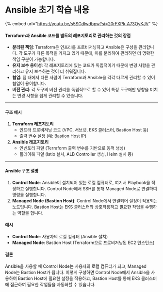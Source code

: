 # Ansible 초기 학습 내용

{% embed url="https://youtu.be/s5SGdlwdbpw?si=20rFXPk-A73OyKJV" %}

#### Terraform과 Ansible 코드를 별도의 레포지토리로 관리하는 것의 장점

* **분리된 책임**: Terraform은 인프라를 프로비저닝하고 Ansible은 구성을 관리합니다. 각 도구가 다른 목적을 가지고 있기 때문에, 이를 분리하여 관리하면 더 명확한 책임 구분이 가능합니다.
* **유지 보수 용이성**: 각 레포지토리에 있는 코드가 독립적이기 때문에 변경 사항을 관리하고 유지 보수하는 것이 더 쉬워집니다.
* **협업**: 팀 내에서 다른 사람이 Terraform과 Ansible을 각각 다르게 관리할 수 있어 협업이 용이합니다.
* **버전 관리**: 각 도구의 버전 관리를 독립적으로 할 수 있어 특정 도구에만 영향을 미치는 변경 사항을 쉽게 관리할 수 있습니다.

***

#### 구조 예시

1. **Terraform 레포지토리**
   * 인프라 프로비저닝 코드 (VPC, 서브넷, EKS 클러스터, Bastion Host 등)
   * 출력 변수 설정 (예: Bastion Host IP)
2. **Ansible 레포지토리**
   * 인벤토리 파일 (Terraform 출력 변수를 기반으로 동적 생성)
   * 플레이북 파일 (Istio 설치, ALB Controller 생성, Helm 설치 등)

***

#### Ansible 구조 설명

1. **Control Node**: Ansible이 설치되어 있는 로컬 컴퓨터로, 여기서 Playbook을 작성하고 실행합니다. Control Node에서 SSH를 통해 Managed Node로 연결하여 명령을 실행합니다.
2. **Managed Node (Bastion Host)**: Control Node에서 연결되어 설정이 적용되는 노드입니다. Bastion Host는 EKS 클러스터와 상호작용하고 필요한 작업을 수행하는 역할을 합니다.

#### 예시

* **Control Node**: 사용자의 로컬 컴퓨터 (Ansible 설치)
* **Managed Node**: Bastion Host (Terraform으로 프로비저닝된 EC2 인스턴스)

#### 결론

Ansible을 사용할 때 Control Node는 사용자의 로컬 컴퓨터가 되고, Managed Node는 Bastion Host가 됩니다. 이렇게 구성하면 Control Node에서 Ansible을 사용하여 Bastion Host에 필요한 설정을 적용하고, Bastion Host를 통해 EKS 클러스터에 접근하여 필요한 작업들을 자동화할 수 있습니다.
